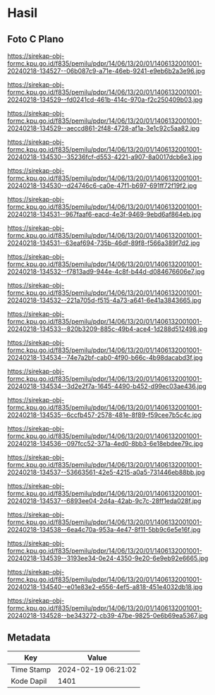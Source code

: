 # Hasil

## Foto C Plano

https://sirekap-obj-formc.kpu.go.id/f835/pemilu/pdpr/14/06/13/20/01/1406132001001-20240218-134527--06b087c9-a71e-46eb-9241-e9eb6b2a3e96.jpg

https://sirekap-obj-formc.kpu.go.id/f835/pemilu/pdpr/14/06/13/20/01/1406132001001-20240218-134529--fd0241cd-461b-414c-970a-f2c250409b03.jpg

https://sirekap-obj-formc.kpu.go.id/f835/pemilu/pdpr/14/06/13/20/01/1406132001001-20240218-134529--aeccd861-2f48-4728-af1a-3e1c92c5aa82.jpg

https://sirekap-obj-formc.kpu.go.id/f835/pemilu/pdpr/14/06/13/20/01/1406132001001-20240218-134530--35236fcf-d553-4221-a907-8a0017dcb6e3.jpg

https://sirekap-obj-formc.kpu.go.id/f835/pemilu/pdpr/14/06/13/20/01/1406132001001-20240218-134530--d24746c6-ca0e-47f1-b697-691ff72f19f2.jpg

https://sirekap-obj-formc.kpu.go.id/f835/pemilu/pdpr/14/06/13/20/01/1406132001001-20240218-134531--967faaf6-eacd-4e3f-9469-9ebd6af864eb.jpg

https://sirekap-obj-formc.kpu.go.id/f835/pemilu/pdpr/14/06/13/20/01/1406132001001-20240218-134531--63eaf694-735b-46df-89f8-f566a389f7d2.jpg

https://sirekap-obj-formc.kpu.go.id/f835/pemilu/pdpr/14/06/13/20/01/1406132001001-20240218-134532--f7813ad9-944e-4c8f-b44d-d084676606e7.jpg

https://sirekap-obj-formc.kpu.go.id/f835/pemilu/pdpr/14/06/13/20/01/1406132001001-20240218-134532--221a705d-f515-4a73-a641-6e41a3843665.jpg

https://sirekap-obj-formc.kpu.go.id/f835/pemilu/pdpr/14/06/13/20/01/1406132001001-20240218-134533--820b3209-885c-49b4-ace4-1d288d512498.jpg

https://sirekap-obj-formc.kpu.go.id/f835/pemilu/pdpr/14/06/13/20/01/1406132001001-20240218-134534--74e7a2bf-cab0-4f90-b66c-4b98dacabd3f.jpg

https://sirekap-obj-formc.kpu.go.id/f835/pemilu/pdpr/14/06/13/20/01/1406132001001-20240218-134534--3d2e2f7a-1645-4490-b452-d99ec03ae436.jpg

https://sirekap-obj-formc.kpu.go.id/f835/pemilu/pdpr/14/06/13/20/01/1406132001001-20240218-134535--6ccfb457-2578-481e-8f89-f59cee7b5c4c.jpg

https://sirekap-obj-formc.kpu.go.id/f835/pemilu/pdpr/14/06/13/20/01/1406132001001-20240218-134536--097fcc52-371a-4ed0-8bb3-6e18ebdee79c.jpg

https://sirekap-obj-formc.kpu.go.id/f835/pemilu/pdpr/14/06/13/20/01/1406132001001-20240218-134537--53663561-42e5-4215-a0a5-731446eb88bb.jpg

https://sirekap-obj-formc.kpu.go.id/f835/pemilu/pdpr/14/06/13/20/01/1406132001001-20240218-134537--6893ee04-2d4a-42ab-9c7c-28ff1eda028f.jpg

https://sirekap-obj-formc.kpu.go.id/f835/pemilu/pdpr/14/06/13/20/01/1406132001001-20240218-134538--6ea4c70a-953a-4e47-8f11-5bb9c6e5e16f.jpg

https://sirekap-obj-formc.kpu.go.id/f835/pemilu/pdpr/14/06/13/20/01/1406132001001-20240218-134539--3193ee34-0e24-4350-9e20-6e9eb92e6665.jpg

https://sirekap-obj-formc.kpu.go.id/f835/pemilu/pdpr/14/06/13/20/01/1406132001001-20240218-134540--e01e83e2-e556-4ef5-a818-451e4032db18.jpg

https://sirekap-obj-formc.kpu.go.id/f835/pemilu/pdpr/14/06/13/20/01/1406132001001-20240218-134528--be343272-cb39-47be-9825-0e6b69ea5367.jpg


## Metadata

| Key        | Value               |
| ---------- | ------------------- |
| Time Stamp | 2024-02-19 06:21:02 |
| Kode Dapil | 1401                |



